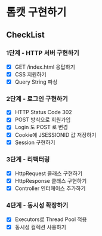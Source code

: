 # 톰캣 구현하기

## CheckList

### 1단계 - HTTP 서버 구현하기

- [x] GET /index.html 응답하기
- [x] CSS 지원하기
- [x] Query String 파싱

### 2단계 - 로그인 구현하기

- [x] HTTP Status Code 302
- [x] POST 방식으로 회원가입
- [x] Login 도 POST 로 변경
- [x] Cookie에 JSESSIONID 값 저장하기
- [x] Session 구현하기

### 3단계 - 리팩터링

- [x] HttpRequest 클래스 구현하기
- [x] HttpResponse 클래스 구현하기
- [x] Controller 인터페이스 추가하기

### 4단계 - 동시성 확장하기

- [x] Executors로 Thread Pool 적용
- [x] 동시성 컬렉션 사용하기
